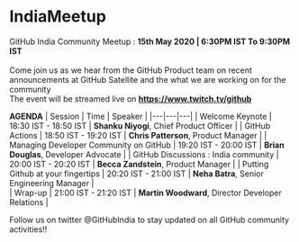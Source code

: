 # IndiaMeetup

GitHub India Community Meetup : **15th May 2020 | 6:30PM IST To 9:30PM IST** <br><br>
Come join us as we hear from the GitHub Product team on recent announcements at GitHub Satellite and the what we are working on for the community<br>
The event will be streamed live on **https://www.twitch.tv/github**

**AGENDA**
| Session  | Time  | Speaker  |
|---|---|---|
| Welcome Keynote  | 18:30 IST -  18:50 IST  | **Shanku Niyogi**, Chief Product Officer   |
| GitHub Actions  | 18:50 IST - 19:20 IST | **Chris Patterson**, Product Manager    | 
| Managing Developer Community on GitHub   | 19:20 IST - 20:00 IST   | **Brian Douglas**, Developer Advocate   | 
| GitHub Discussions : India community   | 20:00 IST - 20:20 IST  | **Becca Zandstein**, Product Manager    | 
| Putting Github at your fingertips   | 20:20 IST - 21:00 IST  | **Neha Batra**, Senior Engineering Manager     |  
| Wrap-up   | 21:00 IST - 21:20 IST   | **Martin Woodward**, Director Developer Relations     |  


Follow us on twitter @GitHubIndia to stay updated on all GitHub community activities!!
